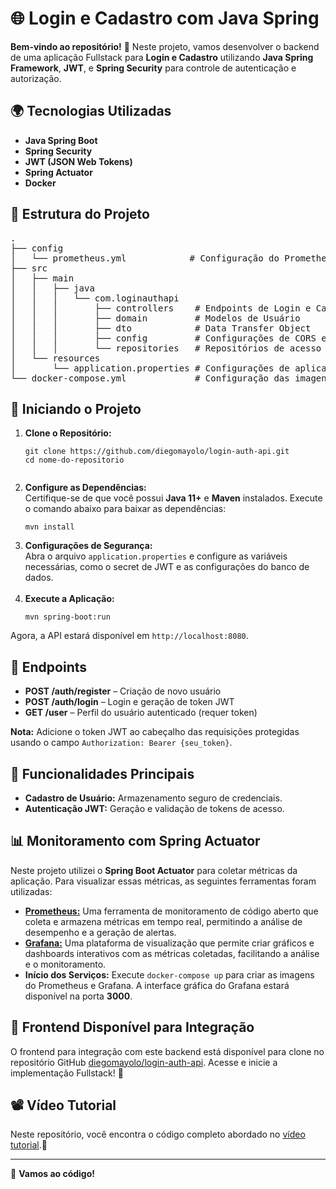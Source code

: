 <h1>🌐 Login e Cadastro com Java Spring</h1>

<p><strong>Bem-vindo ao repositório!</strong> 🎉 Neste projeto, vamos desenvolver o backend de uma aplicação Fullstack para <strong>Login e Cadastro</strong> utilizando <strong>Java Spring Framework</strong>, <strong>JWT</strong>, e <strong>Spring Security</strong> para controle de autenticação e autorização.</p>

<h2>🌍 Tecnologias Utilizadas</h2>

<ul>
  <li><strong>Java Spring Boot</strong></li>
  <li><strong>Spring Security</strong></li>
  <li><strong>JWT (JSON Web Tokens)</strong></li>
  <li><strong>Spring Actuator</strong></li>
  <li><strong>Docker</strong></li>
</ul>

<h2>📂 Estrutura do Projeto</h2>
<pre>
.
├── config
│   └── prometheus.yml            # Configuração do Prometheus para coleta de métricas
├── src
│   ├── main
│   │   ├── java
│   │   │   └── com.loginauthapi
│   │   │       ├── controllers    # Endpoints de Login e Cadastro
│   │   │       ├── domain         # Modelos de Usuário
│   │   │       ├── dto            # Data Transfer Object
│   │   │       ├── config         # Configurações de CORS e Spring Security
│   │   │       └── repositories   # Repositórios de acesso a dados
│   └── resources
│       └── application.properties # Configurações de aplicação
└── docker-compose.yml             # Configuração das imagens Docker do Prometheus e Grafana
</pre>

<h2>🚀 Iniciando o Projeto</h2>

<ol>
  <li><strong>Clone o Repositório:</strong></li>
  <pre><code>git clone https://github.com/diegomayolo/login-auth-api.git
cd nome-do-repositorio
  </code></pre>

  <li><strong>Configure as Dependências:</strong><br>
      Certifique-se de que você possui <strong>Java 11+</strong> e <strong>Maven</strong> instalados. Execute o comando abaixo para baixar as dependências:</li>
  <pre><code>mvn install</code></pre>

  <li><strong>Configurações de Segurança:</strong><br>
      Abra o arquivo <code>application.properties</code> e configure as variáveis necessárias, como o secret de JWT e as configurações do banco de dados.</li><br>

  <li><strong>Execute a Aplicação:</strong></li>
  <pre><code>mvn spring-boot:run</code></pre>
</ol>

<p>Agora, a API estará disponível em <code>http://localhost:8080</code>.</p>

<h2>📜 Endpoints</h2>

<ul>
  <li><strong>POST /auth/register</strong> – Criação de novo usuário</li>
  <li><strong>POST /auth/login</strong> – Login e geração de token JWT</li>
  <li><strong>GET /user</strong> – Perfil do usuário autenticado (requer token)</li>
</ul>

<p><strong>Nota:</strong> Adicione o token JWT ao cabeçalho das requisições protegidas usando o campo <code>Authorization: Bearer {seu_token}</code>.</p>

<h2>🔑 Funcionalidades Principais</h2>

<ul>
  <li><strong>Cadastro de Usuário:</strong> Armazenamento seguro de credenciais.</li>
  <li><strong>Autenticação JWT:</strong> Geração e validação de tokens de acesso.</li>
</ul>

<h2>📊 Monitoramento com Spring Actuator</h2>
<p>Neste projeto utilizei o <strong>Spring Boot Actuator</strong> para coletar métricas da aplicação. Para visualizar essas métricas, as seguintes ferramentas foram utilizadas:</p>

<ul>
  <li><a href="https://prometheus.io/"><strong>Prometheus:</strong></a> Uma ferramenta de monitoramento de código aberto que coleta e armazena métricas em tempo real, permitindo a análise de desempenho e a geração de alertas.</li>
  <li><a href="https://grafana.com/"><strong>Grafana:</strong></a> Uma plataforma de visualização que permite criar gráficos e dashboards interativos com as métricas coletadas, facilitando a análise e o monitoramento.</li>
  <li><strong>Início dos Serviços:</strong> Execute <code>docker-compose up</code> para criar as imagens do Prometheus e Grafana. A interface gráfica do Grafana estará disponível na porta <strong>3000</strong>.</li>
</ul>

<h2>📲 Frontend Disponível para Integração</h2>
<p>O frontend para integração com este backend está disponível para clone no repositório GitHub <a href="https://github.com/diegomayolo/login-auth-api.git">diegomayolo/login-auth-api</a>. Acesse e inicie a implementação Fullstack! 🚀</p>

<h2>📽 Vídeo Tutorial</h2>
<p>Neste repositório, você encontra o código completo abordado no <a href="https://www.youtube.com/watch?v=tJCyNV1G0P4&ab_channel=FernandaKipper%7CDev">vídeo tutorial</a>.🎥</p>

<hr>

<p>🚀 <strong>Vamos ao código!</strong></p>
